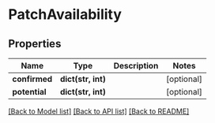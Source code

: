 # PatchAvailability

## Properties
Name | Type | Description | Notes
------------ | ------------- | ------------- | -------------
**confirmed** | **dict(str, int)** |  | [optional] 
**potential** | **dict(str, int)** |  | [optional] 

[[Back to Model list]](../README.md#documentation-for-models) [[Back to API list]](../README.md#documentation-for-api-endpoints) [[Back to README]](../README.md)


